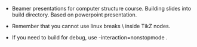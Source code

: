 - Beamer presentations for computer structure course. Building slides into build directory. Based on powerpoint presentation.

- Remember that you cannot use linux breaks \\ inside TikZ nodes.

- If you need to build for debug, use -interaction=nonstopmode .